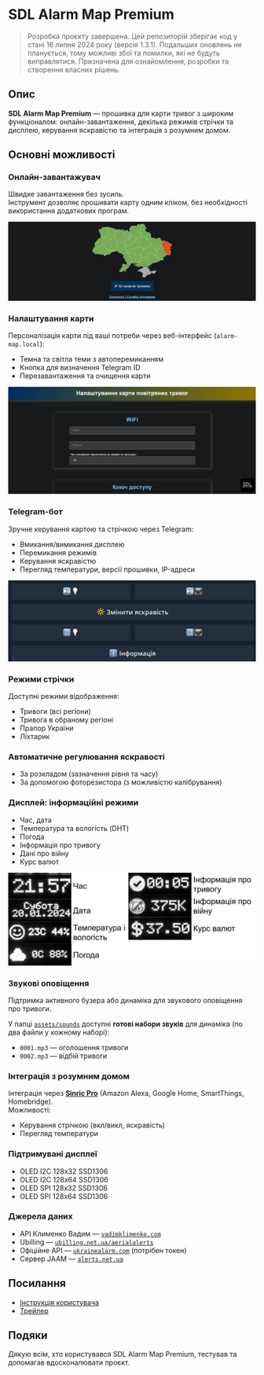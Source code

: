 # SDL Alarm Map Premium

> Розробка проєкту завершена. Цей репозиторій зберігає код у стані 16 липня 2024 року (версія 1.3.1). Подальших оновлень не планується, тому можливі збої та помилки, які не будуть виправлятися. Призначена для ознайомлення, розробки та створення власних рішень.

## Опис
**SDL Alarm Map Premium** — прошивка для карти тривог з широким функціоналом: онлайн-завантаження, декілька режимів стрічки та дисплею, керування яскравістю та інтеграція з розумним домом.

## Основні можливості

### Онлайн-завантажувач
Швидке завантаження без зусиль.  
Інструмент дозволяє прошивати карту одним кліком, без необхідності використання додаткових програм.  

![Онлайн-завантажувач](./assets/images/online_setup.png)

### Налаштування карти
Персоналізація карти під ваші потреби через веб-інтерфейс (`alarm-map.local`):  
- Темна та світла теми з автоперемиканням  
- Кнопка для визначення Telegram ID  
- Перезавантаження та очищення карти  

![Налаштування карти](./assets/images/web_ui.png)

### Telegram-бот
Зручне керування картою та стрічкою через Telegram:  
- Вмикання/вимикання дисплею  
- Перемикання режимів  
- Керування яскравістю  
- Перегляд температури, версії прошивки, IP-адреси  

![Telegram-бот](./assets/images/telegram_bot.png)

### Режими стрічки
Доступні режими відображення:  
- Тривоги (всі регіони)  
- Тривога в обраному регіоні  
- Прапор України  
- Ліхтарик

### Автоматичне регулювання яскравості
- За розкладом (зазначення рівня та часу)  
- За допомогою фоторезистора (з можливістю калібрування)  

### Дисплей: інформаційні режими
- Час, дата  
- Температура та вологість (DHT)  
- Погода  
- Інформація про тривогу  
- Дані про війну  
- Курс валют  

![Дисплей](./assets/images/display_modes.png)

### Звукові оповіщення
Підтримка активного бузера або динаміка для звукового оповіщення про тривоги.

У папці [`assets/sounds`](./assets/sounds/) доступні **готові набори звуків** для динаміка (по два файли у кожному наборі):
- `0001.mp3` — оголошення тривоги  
- `0002.mp3` — відбій тривоги

### Інтеграція з розумним домом
Інтеграція через [**Sinric Pro**](https://sinric.pro/) (Amazon Alexa, Google Home, SmartThings, Homebridge).  
Можливості:  
- Керування стрічкою (вкл/викл, яскравість)  
- Перегляд температури  

### Підтримувані дисплеї
- OLED I2C 128x32 SSD1306
- OLED I2C 128x64 SSD1306
- OLED SPI 128x32 SSD1306
- OLED SPI 128x64 SSD1306

### Джерела даних
- API Клименко Вадим — [`vadimklimenko.com`](https://vadimklimenko.com/map/)  
- Ubilling — [`ubilling.net.ua/aerialalerts`](https://wiki.ubilling.net.ua/doku.php?id=aerialalertsapi)
- Офіційне API — [`ukrainealarm.com`](https://map.ukrainealarm.com/) (потрібен токен)  
- Сервер JAAM — [`alerts.net.ua`](https://jaam.net.ua/)

## Посилання
- [Інструкція користувача](./docs/manual.pdf)
- [Трейлер](./assets/video/trailer.mp4)

## Подяки
Дякую всім, хто користувався SDL Alarm Map Premium, тестував та допомагав вдосконалювати проєкт.